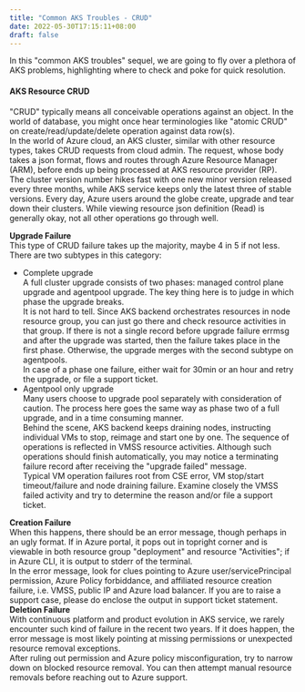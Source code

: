 ```yaml
---
title: "Common AKS Troubles - CRUD"
date: 2022-05-30T17:15:11+08:00
draft: false
---
```

In this "common AKS troubles" sequel, we are going to fly over a plethora of AKS problems, highlighting where to check and poke for quick resolution.
#### AKS Resource CRUD
"CRUD" typically means all conceivable operations against an object. In the world of database, you might once hear terminologies like "atomic CRUD" on create/read/update/delete operation against data row(s).  
In the world of Azure cloud, an AKS cluster, similar with other resource types, takes CRUD requests from cloud admin. The request, whose body takes a json format, flows and routes through Azure Resource Manager (ARM), before ends up being processed at AKS resource provider (RP).  
The cluster version number hikes fast with one new minor version released every three months, while AKS service keeps only the latest three of stable versions. Every day, Azure users around the globe create, upgrade and tear down their clusters. While viewing resource json definition (Read) is generally okay, not all other operations go through well.  

**Upgrade Failure**  
This type of CRUD failure takes up the majority, maybe 4 in 5 if not less. There are two subtypes in this category:  
* Complete upgrade  
A full cluster upgrade consists of two phases: managed control plane upgrade and agentpool upgrade. The key thing here is to judge in which phase the upgrade breaks.  
It is not hard to tell. Since AKS backend orchestrates resources in node resource group, you can just go there and check resource activities in that group. If there is not a single record before upgrade failure errmsg and after the upgrade was started, then the failure takes place in the first phase. Otherwise, the upgrade merges with the second subtype on agentpools.  
In case of a phase one failure, either wait for 30min or an hour and retry the upgrade, or file a support ticket.
* Agentpool only upgrade  
Many users choose to upgrade pool separately with consideration of caution. The process here goes the same way as phase two of a full upgrade, and in a time consuming manner.  
Behind the scene, AKS backend keeps draining nodes, instructing individual VMs to stop, reimage and start one by one. The sequence of operations is reflected in VMSS resource activities. Although such operations should finish automatically, you may notice a terminating failure record after receiving the "upgrade failed" message.  
Typical VM operation failures root from CSE error, VM stop/start timeout/failure and node draining failure. Examine closely the VMSS failed activity and try to determine the reason and/or file a support ticket.

**Creation Failure**  
When this happens, there should be an error message, though perhaps in an ugly format. If in Azure portal, it pops out in topright corner and is viewable in both resource group "deployment" and resource "Activities"; if in Azure CLI, it is output to stderr of the terminal.  
In the error message, look for clues pointing to Azure user/servicePrincipal permission, Azure Policy forbiddance, and affiliated resource creation failure, i.e. VMSS, public IP and Azure load balancer. 
If you are to raise a support case, please do enclose the output in support ticket statement.  
**Deletion Failure**  
With continuous platform and product evolution in AKS service, we rarely encounter such kind of failure in the recent two years. If it does happen, the error message is most likely pointing at missing permissions or unexpected resource removal exceptions.  
After ruling out permission and Azure policy misconfiguration, try to narrow down on blocked resource removal. You can then attempt manual resource removals before reaching out to Azure support.
